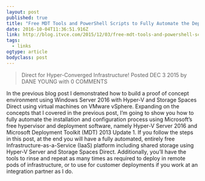```yaml
---
layout: post 
published: true 
title: "Free MDT Tools and PowerShell Scripts to Fully Automate the Deployment and Configuration of Hyper-V Server 2016, Failover Clustering, and Storage Spaces Direct for Hyper-Converged Infrastructure!" 
date: 2016-10-04T11:36:51.916Z 
link: http://blog.itvce.com/2015/12/03/free-mdt-tools-and-powershell-scripts-to-fully-automate-the-deployment-and-configuration-of-hyper-v-server-2016-failover-clustering-and-storage-spaces-direct-for-hyper-converged-infrastructure/ 
tags:
  - links
ogtype: article 
bodyclass: post 
---
```


> Direct for Hyper-Converged Infrastructure!
Posted DEC 3 2015 by DANE YOUNG with 0 COMMENTS


In the previous blog post I demonstrated how to build a proof of concept environment using Windows Server 2016 with Hyper-V and Storage Spaces Direct using virtual machines on VMware vSphere. Expanding on the concepts that I covered in the previous post, I’m going to show you how to fully automate the installation and configuration process using Microsoft’s free hypervisor and deployment software, namely Hyper-V Server 2016 and Microsoft Deployment Toolkit (MDT) 2013 Update 1. If you follow the steps in this post, at the end you will have a fully automated, entirely free Infrastructure-as-a-Service (IaaS) platform including shared storage using Hyper-V Server and Storage Spaces Direct. Additionally, you’ll have the tools to rinse and repeat as many times as required to deploy in remote pods of infrastructure, or to use for customer deployments if you work at an integration partner as I do.